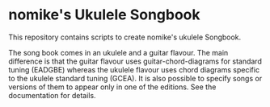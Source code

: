 nomike's Ukulele Songbook
=========================

This repository contains scripts to create nomike's ukulele Songbook.

The song book comes in an ukulele and a guitar flavour. The main difference is
that the guitar flavour uses guitar-chord-diagrams for standard tuning (EADGBE)
whereas the ukulele flavour uses chord diagrams specific to the ukulele standard
tuning (GCEA).
It is also possible to specify songs or versions of them to appear only in one
of the editions. See the documentation for details.
